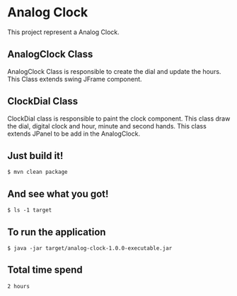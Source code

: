 # Analog Clock

This project represent a Analog Clock.

## AnalogClock Class
AnalogClock Class is responsible to create the dial and update the hours.
This Class extends swing JFrame component.
## ClockDial Class

ClockDial class is responsible to paint the clock component. This class draw the dial, digital clock and hour, minute and second hands.
This class extends JPanel to be add in the AnalogClock.
## Just build it!
```
$ mvn clean package
```

## And see what you got!
```
$ ls -1 target
```

## To run the application 
```
$ java -jar target/analog-clock-1.0.0-executable.jar
```


## Total time spend
```
2 hours
```
